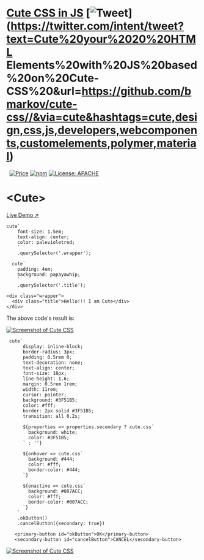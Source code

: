 # [Cute CSS in JS](https://www.htmlelements.com) [![Tweet](https://img.shields.io/twitter/url/http/shields.io.svg?style=social)](https://twitter.com/intent/tweet?text=Cute%20your%2020%20HTML Elements%20with%20JS%20based%20on%20Cute-CSS%20&url=https://github.com/bmarkov/cute-css//&via=cute&hashtags=cute,design,css,js,developers,webcomponents,customelements,polymer,material)

&nbsp;
[![Price](https://img.shields.io/badge/price-FREE-0098f7.svg)](https://github.com/bmarkov/cute-css/blob/master/LICENSE)
[![npm](https://img.shields.io/npm/v/cute-css.svg?style=flat)](https://www.npmjs.com/package/cute-css)
[![License: APACHE](https://img.shields.io/badge/license-APACHE-blue.svg)](https://github.com/bmarkov/cute-css/blob/master/LICENSE)

# &lt;Cute&gt;

[Live Demo ↗](https://bmarkov.github.io/cute-css/)

```
cute`
    font-size: 1.5em;
    text-align: center;
    color: palevioletred;     
    `
    .querySelector('.wrapper');

  cute`
    padding: 4em;
    background: papayawhip;
    `
    .querySelector('.title');
```

```
<div class="wrapper">
  <div class="title">Hello!!! I am Cute</div>
</div>
```

The above code's result is:

[<img src="https://raw.githubusercontent.com/https://github.com/bmarkov/cute-css/master/cute-js.png" alt="Screenshot of Cute CSS">](https://bmarkov.github.io/cute-css/)

```
 cute`
      display: inline-block;
      border-radius: 3px;
      padding: 0.5rem 0;
      text-decoration: none;
      text-align: center;
      font-size: 18px;
      line-height: 1.6;
      margin: 0.5rem 1rem;
      width: 11rem;
      cursor: pointer;
      background: #3F51B5;
      color: #fff;
      border: 2px solid #3F51B5;
      transition: all 0.2s;

      ${properties => properties.secondary ? cute.css`
        background: white;
        color: #3F51B5;
      ` : ''}

      ${onhover => cute.css`
        background: #444;
        color: #fff;
        border-color: #444;
      `}    

      ${onactive => cute.css`
        background: #007ACC;
        color: #fff;
        border-color: #007ACC;
      `}                  
    `
    .okButton()
    .cancelButton({secondary: true})
```            

```
   <primary-button id="okButton">OK</primary-button>
   <secondary-button id="cancelButton">CANCEL</secondary-button>
```     

[<img src="https://raw.githubusercontent.com/https://github.com/bmarkov/cute-css/master/cute.png" alt="Screenshot of Cute CSS">](https://bmarkov.github.io/cute-css/)
